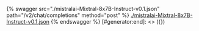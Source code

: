 [#generator:start]: <> ({ "template": "openapi" })
{% swagger src="./mistralai-Mixtral-8x7B-Instruct-v0.1.json" path="/v2/chat/completions" method="post" %}
[./mistralai-Mixtral-8x7B-Instruct-v0.1.json](./mistralai-Mixtral-8x7B-Instruct-v0.1.json)
{% endswagger %}
[#generator:end]: <> ({})